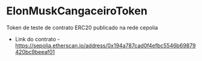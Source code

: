 # ElonMuskCangaceiroToken
Token de teste de contrato ERC20  publicado na rede cepolia

- Link do contrato - https://sepolia.etherscan.io/address/0x194a787cad0f4efbc5546b69879420bc9beeaf01

